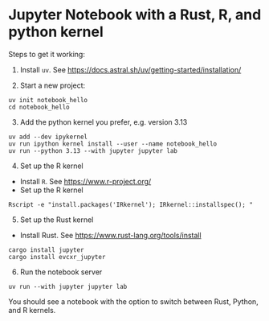 
# Jupyter Notebook with a Rust, R, and python kernel

Steps to get it working:

1. Install `uv`. See https://docs.astral.sh/uv/getting-started/installation/

2. Start a new project:

```
uv init notebook_hello
cd notebook_hello
```

3. Add the python kernel you prefer, e.g. version 3.13

```
uv add --dev ipykernel
uv run ipython kernel install --user --name notebook_hello
uv run --python 3.13 --with jupyter jupyter lab
```

4. Set up the R kernel

 - Install `R`. See https://www.r-project.org/
 - Set up the R kernel

```
Rscript -e "install.packages('IRkernel'); IRkernel::installspec(); "
```

5. Set up the Rust kernel

 - Install Rust. See https://www.rust-lang.org/tools/install

```
cargo install jupyter
cargo install evcxr_jupyter
```

6. Run the notebook server

```
uv run --with jupyter jupyter lab
```






You should see a notebook with the option to switch between Rust, Python, and R kernels.
